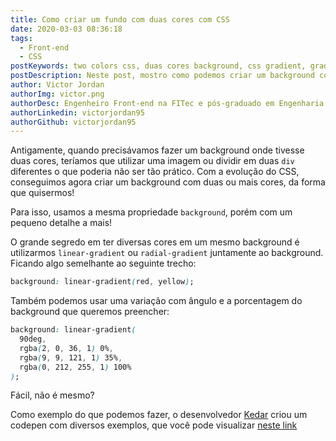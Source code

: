 ```yaml
---
title: Como criar um fundo com duas cores com CSS
date: 2020-03-03 08:36:18
tags:
  - Front-end
  - CSS
postKeywords: two colors css, duas cores background, css gradient, gradiente, css dividir cores, fundo varias cores, css, frontend, dicas front
postDescription: Neste post, mostro como podemos criar um background com duas cores, sem a necessidade de usarmos uma imagem como fundo para isso!
author: Victor Jordan
authorImg: victor.png
authorDesc: Engenheiro Front-end na FITec e pós-graduado em Engenharia de Software pela PUC-MG e formado em Banco de Dados pela Fatec, apaixonado por usabilidade, performance e UX!
authorLinkedin: victorjordan95
authorGithub: victorjordan95
---
```


Antigamente, quando precisávamos fazer um background onde tivesse duas cores, teríamos que utilizar uma imagem ou dividir em duas `div` diferentes o que poderia não ser tão prático.
Com a evolução do CSS, conseguimos agora criar um background com duas ou mais cores, da forma que quisermos!

Para isso, usamos a mesma propriedade `background`, porém com um pequeno detalhe a mais!

<!-- more -->

O grande segredo em ter diversas cores em um mesmo background é utilizarmos `linear-gradient` ou `radial-gradient` juntamente ao background.
Ficando algo semelhante ao seguinte trecho:

```css
background: linear-gradient(red, yellow);
```

Também podemos usar uma variação com ângulo e a porcentagem do background que queremos preencher:

```css
background: linear-gradient(
  90deg,
  rgba(2, 0, 36, 1) 0%,
  rgba(9, 9, 121, 1) 35%,
  rgba(0, 212, 255, 1) 100%
);
```

Fácil, não é mesmo?

Como exemplo do que podemos fazer, o desenvolvedor [Kedar](https://codepen.io/kedar) criou um codepen com diversos exemplos, que você pode visualizar [neste link](https://codepen.io/kedar/pen/MpXgoR)

